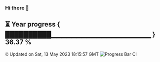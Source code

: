 ### Hi there 👋
⏳ Year progress { ██████████▁▁▁▁▁▁▁▁▁▁▁▁▁▁▁▁▁▁▁▁ } 36.37 %
---
⏰ Updated on Sat, 13 May 2023 18:15:57 GMT
![Progress Bar CI](https://github.com/liununu/liununu/workflows/Progress%20Bar%20CI/badge.svg)
